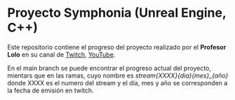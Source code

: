 # Proyecto Symphonia (Unreal Engine, C++)
Este repositorio contiene el progreso del proyecto realizado por el **Profesor Lolo** en su canal de [Twitch](https://twitch.tv/prof_lolo), [YouTube](https://www.youtube.com/channel/UCFrkV0D1Ph908VbWI201BaQ).

En el main branch se puede encontrar el progreso actual del proyecto, mientars que en las ramas, cuyo nombre es
*stream{XXXX}_{dia}_{mes}_{año}* donde XXXX es el numero del stream y el día, mes y año se corresponden a la fecha de emisión en twitch.